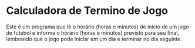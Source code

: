 # Calculadora de Termino de Jogo

Este é um programa que lê o horário (horas e minutos) de início de um jogo de futebol e informa o horário (horas e minutos) previsto para seu final, lembrando que o jogo pode iniciar em um dia e terminar no dia seguinte.